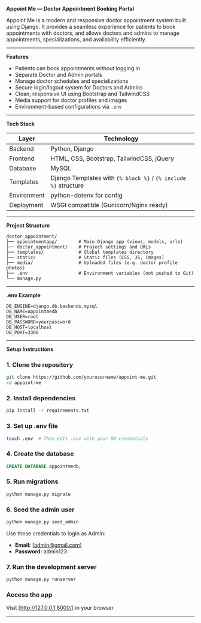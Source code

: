 **Appoint Me — Doctor Appointment Booking Portal**

Appoint Me is a modern and responsive doctor appointment system built using Django. It provides a seamless experience for patients to book appointments with doctors, and allows doctors and admins to manage appointments, specializations, and availability efficiently.

---

**Features**

* Patients can book appointments without logging in
* Separate Doctor and Admin portals
* Manage doctor schedules and specializations
* Secure login/logout system for Doctors and Admins
* Clean, responsive UI using Bootstrap and TailwindCSS
* Media support for doctor profiles and images
* Environment-based configurations via `.env`

---

**Tech Stack**

| Layer       | Technology                                                      |
| ----------- | --------------------------------------------------------------- |
| Backend     | Python, Django                                                  |
| Frontend    | HTML, CSS, Bootstrap, TailwindCSS, jQuery                       |
| Database    | MySQL                                                           |
| Templates   | Django Templates with `{% block %}` / `{% include %}` structure |
| Environment | python-dotenv for config                                        |
| Deployment  | WSGI compatible (Gunicorn/Nginx ready)                          |

---

**Project Structure**

```
doctor_appointment/
├── appointmentapp/        # Main Django app (views, models, urls)
├── doctor_appointment/    # Project settings and URLs
├── templates/             # Global templates directory
├── static/                # Static files (CSS, JS, images)
├── media/                 # Uploaded files (e.g. doctor profile photos)
├── .env                   # Environment variables (not pushed to Git)
└── manage.py
```

---

**.env Example**

```
DB_ENGINE=django.db.backends.mysql
DB_NAME=appointmedb
DB_USER=root
DB_PASSWORD=yourpassword
DB_HOST=localhost
DB_PORT=3306
```

---

**Setup Instructions**

### 1. Clone the repository

```bash
git clone https://github.com/yourusername/appoint-me.git
cd appoint-me
```

### 2. Install dependencies

```bash
pip install -r requirements.txt
```

### 3. Set up .env file

```bash
touch .env  # Then edit .env with your DB credentials
```

### 4. Create the database

```sql
CREATE DATABASE appointmedb;
```

### 5. Run migrations

```bash
python manage.py migrate
```

### 6. Seed the admin user

```bash
python manage.py seed_admin
```

Use these credentials to login as Admin:

* **Email:** [admin@gmail.com]
* **Password:** admin123

### 7. Run the development server

```bash
python manage.py runserver
```

### Access the app

Visit [http://127.0.0.1:8000/] in your browser

---
